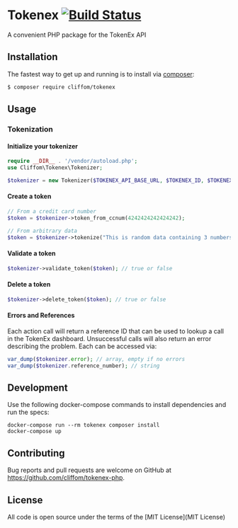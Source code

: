 # Tokenex [![Build Status](https://travis-ci.org/cliffom/tokenex-php.svg?branch=master)](https://travis-ci.org/cliffom/tokenex-php)

A convenient PHP package for the TokenEx API

## Installation

The fastest way to get up and running is to install via [composer](https://getcomposer.org/):

```bash
$ composer require cliffom/tokenex
```

## Usage

### Tokenization

#### Initialize your tokenizer

```php
require __DIR__ . '/vendor/autoload.php';
use Cliffom\Tokenex\Tokenizer;

$tokenizer = new Tokenizer($TOKENEX_API_BASE_URL, $TOKENEX_ID, $TOKENEX_API_KEY);
```

#### Create a token

```php
// From a credit card number
$token = $tokenizer->token_from_ccnum(4242424242424242);

// From arbitrary data
$token = $tokenizer->tokenize("This is random data containing 3 numbers less than 10");
```

#### Validate a token

```php
$tokenizer->validate_token($token); // true or false
```

#### Delete a token

```php
$tokenizer->delete_token($token); // true or false
```

#### Errors and References

Each action call will return a reference ID that can be used to lookup a call in the TokenEx dashboard. Unsuccessful calls will also return an error describing the problem. Each can be accessed via:

```php
var_dump($tokenizer.error); // array, empty if no errors
var_dump($tokenizer.reference_number); // string
```

## Development

Use the following docker-compose commands to install dependencies and run the specs:

```
docker-compose run --rm tokenex composer install
docker-compose up
```

## Contributing

Bug reports and pull requests are welcome on GitHub at https://github.com/cliffom/tokenex-php.

## License

All code is open source under the terms of the [MIT License](MIT License)
